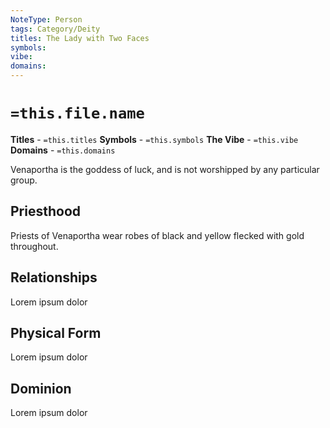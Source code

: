 ```yaml
---
NoteType: Person
tags: Category/Deity
titles: The Lady with Two Faces
symbols:
vibe:
domains:
---
```


# `=this.file.name`
**Titles** - `=this.titles`
**Symbols** - `=this.symbols`
**The Vibe** - `=this.vibe`
**Domains** - `=this.domains`

Venaportha is the goddess of luck, and is not worshipped by any particular group.

## Priesthood
Priests of Venaportha wear robes of black and yellow flecked with gold throughout.

## Relationships
Lorem ipsum dolor

## Physical Form
Lorem ipsum dolor

## Dominion
Lorem ipsum dolor